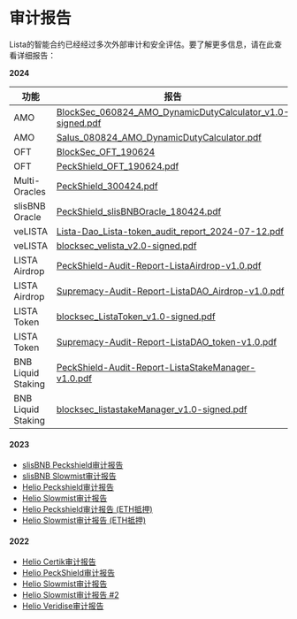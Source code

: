 # 审计报告

Lista的智能合约已经经过多次外部审计和安全评估。要了解更多信息，请在此查看详细报告：

**2024**

| 功能            | 报告                                                                                                                                                                                             |
| ------------------ | -------------------------------------------------------------------------------------------------------------------------------------------------------------------------------------------------- |
| AMO                | [BlockSec\_060824\_AMO\_DynamicDutyCalculator\_v1.0-signed.pdf](https://github.com/lista-dao/lista-dao-contracts/blob/master/audits/BlockSec\_060824\_AMO\_DynamicDutyCalculator\_v1.0-signed.pdf) |
| AMO                | [Salus\_080824\_AMO\_DynamicDutyCalculator.pdf](https://github.com/lista-dao/lista-dao-contracts/blob/master/audits/Salus\_080824\_AMO\_DynamicDutyCalculator.pdf)                                 |
| OFT                | [BlockSec\_OFT\_190624](https://github.com/lista-dao/lista-dao-contracts/blob/master/audits/BlockSec\_OFT\_190624.pdf)                                                                             |
| OFT                | [PeckShield\_OFT\_190624.pdf](https://github.com/lista-dao/lista-dao-contracts/blob/master/audits/PeckShield\_OFT\_190624.pdf)                                                                     |
| Multi-Oracles      | [PeckShield\_300424.pdf](https://github.com/lista-dao/lista-dao-contracts/blob/master/audits/PeckShield\_300424.pdf)                                                                               |
| slisBNB Oracle     | [PeckShield\_slisBNBOracle\_180424.pdf](https://github.com/lista-dao/lista-dao-contracts/blob/master/audits/PeckShield\_slisBNBOracle\_180424.pdf)                                                 |
| veLISTA            | [Lista-Dao\_Lista-token\_audit\_report\_2024-07-12.pdf](https://github.com/lista-dao/lista-token/blob/master/audits/Lista-Dao\_Lista-token\_audit\_report\_2024-07-12.pdf)                         |
| veLISTA            | [blocksec\_velista\_v2.0-signed.pdf](https://github.com/lista-dao/lista-token/blob/master/audits/blocksec\_velista\_v2.0-signed.pdf)                                                               |
| LISTA Airdrop      | [PeckShield-Audit-Report-ListaAirdrop-v1.0.pdf](https://github.com/lista-dao/lista-token/blob/master/audits/PeckShield-Audit-Report-ListaAirdrop-v1.0.pdf)                                         |
| LISTA Airdrop      | [Supremacy-Audit-Report-ListaDAO\_Airdrop-v1.0.pdf](https://github.com/lista-dao/lista-token/blob/master/audits/Supremacy-Audit-Report-ListaDAO\_Airdrop-v1.0.pdf)                                 |
| LISTA Token        | [blocksec\_ListaToken\_v1.0-signed.pdf](https://github.com/lista-dao/lista-token/blob/master/audits/blocksec\_ListaToken\_v1.0-signed.pdf)                                                         |
| LISTA Token        | [Supremacy-Audit-Report-ListaDAO\_token-v1.0.pdf](https://github.com/lista-dao/lista-token/blob/master/audits/Supremacy-Audit-Report-ListaDAO\_token-v1.0.pdf)                                     |
| BNB Liquid Staking | [PeckShield-Audit-Report-ListaStakeManager-v1.0.pdf](https://github.com/lista-dao/synclub-contracts/blob/master/audit/PeckShield-Audit-Report-ListaStakeManager-v1.0.pdf)                          |
| BNB Liquid Staking | [blocksec\_listastakeManager\_v1.0-signed.pdf](https://github.com/lista-dao/synclub-contracts/blob/master/audit/blocksec\_listastakeManager\_v1.0-signed.pdf)                                      |

#### 2023

* [slisBNB Peckshield审计报告](https://github.com/lista-dao/lista-audit/blob/e834a8a80bd60aab16172ccf5fc5c0e1c87d7a84/Synclub\_SnBNB/PeckShield-Audit-Report-SynclubLSD-v1.1.pdf)
* [slisBNB Slowmist审计报告](https://github.com/lista-dao/lista-audit/blob/e834a8a80bd60aab16172ccf5fc5c0e1c87d7a84/Synclub\_SnBNB/SlowMist%20Audit%20Report%20-%20Synclub\_en-us.pdf)
* [Helio Peckshield审计报告](https://github.com/helio-money/helio-audit/blob/main/PeckShield-Audit-Report-Helio-v2.0-230816.pdf)
* [Helio Slowmist审计报告](https://github.com/helio-money/helio-audit/blob/main/SlowMist%20Audit%20Report%20-%20Helio%20Money23-08.pdf)
* [Helio Peckshield审计报告 (ETH抵押)](https://github.com/helio-money/helio-audit/blob/main/eth-collateral/PeckShield-Audit-Report-Helio-Ceros-v1.0.pdf)&#x20;
* [Helio Slowmist审计报告 (ETH抵押)](https://github.com/helio-money/helio-audit/blob/main/eth-collateral/SlowMist%20Audit%20Report%20-%20helio-smart-contracts-eth-collateral.pdf)

#### 2022

* [Helio Certik审计报告](https://github.com/helio-money/helio-smart-contracts/blob/master/audits/Certik\_300522.pdf)
* [Helio PeckShield审计报告](https://github.com/helio-money/helio-smart-contracts/blob/master/audits/PeckShield\_250522.pdf)
* [Helio Slowmist审计报告](https://github.com/helio-money/helio-smart-contracts/blob/master/audits/SlowMist\_100522.pdf)
* [Helio Slowmist审计报告 #2](https://github.com/helio-money/helio-smart-contracts/blob/master/audits/SlowMist\_240522.pdf)
* [Helio Veridise审计报告](https://drive.google.com/file/d/1R8Pr\_ydSvwR7p4lJRPq8htamZ32T1KuT/view)